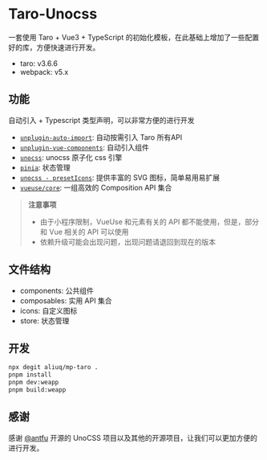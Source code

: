 # Taro-Unocss

一套使用 Taro + Vue3 + TypeScript 的初始化模板，在此基础上增加了一些配置好的库，方便快速进行开发。

+ taro: v3.6.6
+ webpack: v5.x

## 功能

自动引入 + Typescript 类型声明，可以非常方便的进行开发

+ [`unplugin-auto-import`](https://github.com/antfu/unplugin-auto-import): 自动按需引入 Taro 所有API
+ [`unplugin-vue-components`](https://github.com/antfu/unplugin-vue-components): 自动引入组件
+ [`unocss`](https://github.com/unocss/unocss): unocss 原子化 css 引擎
+ [`pinia`](https://github.com/vuejs/pinia): 状态管理
+ [`unocss - presetIcons`](https://github.com/unocss/unocss/tree/main/packages/preset-icons): 提供丰富的 SVG 图标，简单易用易扩展
+ [`vueuse/core`](https://github.com/vueuse/vueuse): 一组高效的 Composition API 集合

> **注意事项**
>
> + 由于小程序限制，VueUse 和元素有关的 API 都不能使用，但是，部分和 Vue 相关的 API 可以使用
> + 依赖升级可能会出现问题，出现问题请退回到现在的版本

## 文件结构

+ components: 公共组件
+ composables: 实用 API 集合
+ icons: 自定义图标
+ store: 状态管理

## 开发

```bash
npx degit aliuq/mp-taro .
pnpm install
pnpm dev:weapp
pnpm build:weapp
```

## 感谢

感谢 [@antfu](https://github.com/antfu) 开源的 UnoCSS 项目以及其他的开源项目，让我们可以更加方便的进行开发。
